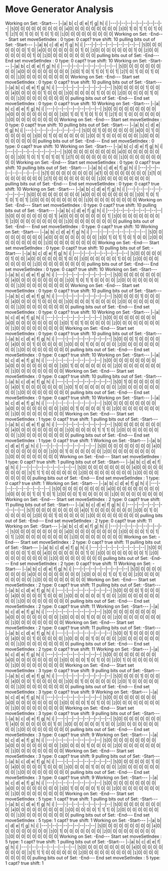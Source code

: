 # Move Generator Analysis

Working on Set:	 -Start---
|`~`|a| b| c| d| e| f| g| h| i|
|---|-|--|--|--|--|--|--|--|--|
|`5`|0| 0| 0| 0| 0| 0| 0| 0| 0|
|`4`|0| 0| 0| 0| 0| 0| 0| 0| 0|
|`3`|0| 1| 0| 1| 1| 0| 1| 0| 1|
|`2`|1| 0| 1| 0| 0| 1| 0| 1| 0|
|`1`|0| 0| 0| 0| 0| 0| 0| 0| 0|
Working on Set:	 -End---
Start set
moveSetIndex : 0 type: 0 capt? true shift: 10
pulling bits out of Set:	 -Start---
|`~`|a| b| c| d| e| f| g| h| i|
|---|-|--|--|--|--|--|--|--|--|
|`5`|0| 0| 0| 0| 0| 0| 0| 1| 0|
|`4`|0| 0| 0| 0| 0| 0| 0| 1| 0|
|`3`|0| 0| 0| 0| 0| 0| 0| 1| 0|
|`2`|0| 0| 0| 0| 0| 0| 0| 1| 0|
|`1`|0| 0| 0| 0| 0| 0| 0| 0| 0|
pulling bits out of Set:	 -End---
End set
moveSetIndex : 0 type: 0 capt? true shift: 10
Working on Set:	 -Start---
|`~`|a| b| c| d| e| f| g| h| i|
|---|-|--|--|--|--|--|--|--|--|
|`5`|0| 0| 0| 0| 0| 0| 0| 0| 0|
|`4`|0| 0| 0| 0| 0| 0| 0| 0| 0|
|`3`|0| 1| 0| 1| 1| 0| 1| 0| 1|
|`2`|1| 0| 1| 0| 0| 1| 0| 0| 0|
|`1`|0| 0| 0| 0| 0| 0| 0| 0| 0|
Working on Set:	 -End---
Start set
moveSetIndex : 0 type: 0 capt? true shift: 10
pulling bits out of Set:	 -Start---
|`~`|a| b| c| d| e| f| g| h| i|
|---|-|--|--|--|--|--|--|--|--|
|`5`|0| 0| 0| 0| 0| 1| 0| 0| 0|
|`4`|0| 0| 0| 0| 0| 1| 0| 0| 0|
|`3`|0| 0| 0| 0| 0| 1| 0| 0| 0|
|`2`|0| 0| 0| 0| 0| 1| 0| 0| 0|
|`1`|0| 0| 0| 0| 0| 0| 0| 0| 0|
pulling bits out of Set:	 -End---
End set
moveSetIndex : 0 type: 0 capt? true shift: 10
Working on Set:	 -Start---
|`~`|a| b| c| d| e| f| g| h| i|
|---|-|--|--|--|--|--|--|--|--|
|`5`|0| 0| 0| 0| 0| 0| 0| 0| 0|
|`4`|0| 0| 0| 0| 0| 0| 0| 0| 0|
|`3`|0| 1| 0| 1| 1| 0| 1| 0| 1|
|`2`|1| 0| 1| 0| 0| 0| 0| 0| 0|
|`1`|0| 0| 0| 0| 0| 0| 0| 0| 0|
Working on Set:	 -End---
Start set
moveSetIndex : 0 type: 0 capt? true shift: 10
pulling bits out of Set:	 -Start---
|`~`|a| b| c| d| e| f| g| h| i|
|---|-|--|--|--|--|--|--|--|--|
|`5`|0| 0| 1| 0| 0| 0| 0| 0| 0|
|`4`|0| 0| 1| 0| 0| 0| 0| 0| 0|
|`3`|0| 0| 1| 0| 0| 0| 0| 0| 0|
|`2`|0| 0| 1| 0| 0| 0| 0| 0| 0|
|`1`|0| 0| 0| 0| 0| 0| 0| 0| 0|
pulling bits out of Set:	 -End---
End set
moveSetIndex : 0 type: 0 capt? true shift: 10
Working on Set:	 -Start---
|`~`|a| b| c| d| e| f| g| h| i|
|---|-|--|--|--|--|--|--|--|--|
|`5`|0| 0| 0| 0| 0| 0| 0| 0| 0|
|`4`|0| 0| 0| 0| 0| 0| 0| 0| 0|
|`3`|0| 1| 0| 1| 1| 0| 1| 0| 1|
|`2`|1| 0| 0| 0| 0| 0| 0| 0| 0|
|`1`|0| 0| 0| 0| 0| 0| 0| 0| 0|
Working on Set:	 -End---
Start set
moveSetIndex : 0 type: 0 capt? true shift: 10
pulling bits out of Set:	 -Start---
|`~`|a| b| c| d| e| f| g| h| i|
|---|-|--|--|--|--|--|--|--|--|
|`5`|1| 0| 0| 0| 0| 0| 0| 0| 0|
|`4`|1| 0| 0| 0| 0| 0| 0| 0| 0|
|`3`|1| 0| 0| 0| 0| 0| 0| 0| 0|
|`2`|1| 0| 0| 0| 0| 0| 0| 0| 0|
|`1`|0| 0| 0| 0| 0| 0| 0| 0| 0|
pulling bits out of Set:	 -End---
End set
moveSetIndex : 0 type: 0 capt? true shift: 10
Working on Set:	 -Start---
|`~`|a| b| c| d| e| f| g| h| i|
|---|-|--|--|--|--|--|--|--|--|
|`5`|0| 0| 0| 0| 0| 0| 0| 0| 0|
|`4`|0| 0| 0| 0| 0| 0| 0| 0| 0|
|`3`|0| 1| 0| 1| 1| 0| 1| 0| 1|
|`2`|0| 0| 0| 0| 0| 0| 0| 0| 0|
|`1`|0| 0| 0| 0| 0| 0| 0| 0| 0|
Working on Set:	 -End---
Start set
moveSetIndex : 0 type: 0 capt? true shift: 10
pulling bits out of Set:	 -Start---
|`~`|a| b| c| d| e| f| g| h| i|
|---|-|--|--|--|--|--|--|--|--|
|`5`|0| 0| 0| 0| 0| 0| 0| 0| 1|
|`4`|0| 0| 0| 0| 0| 0| 0| 0| 1|
|`3`|0| 0| 0| 0| 0| 0| 0| 0| 1|
|`2`|0| 0| 0| 0| 0| 0| 0| 0| 0|
|`1`|0| 0| 0| 0| 0| 0| 0| 0| 0|
pulling bits out of Set:	 -End---
End set
moveSetIndex : 0 type: 0 capt? true shift: 10
Working on Set:	 -Start---
|`~`|a| b| c| d| e| f| g| h| i|
|---|-|--|--|--|--|--|--|--|--|
|`5`|0| 0| 0| 0| 0| 0| 0| 0| 0|
|`4`|0| 0| 0| 0| 0| 0| 0| 0| 0|
|`3`|0| 1| 0| 1| 1| 0| 1| 0| 0|
|`2`|0| 0| 0| 0| 0| 0| 0| 0| 0|
|`1`|0| 0| 0| 0| 0| 0| 0| 0| 0|
Working on Set:	 -End---
Start set
moveSetIndex : 0 type: 0 capt? true shift: 10
pulling bits out of Set:	 -Start---
|`~`|a| b| c| d| e| f| g| h| i|
|---|-|--|--|--|--|--|--|--|--|
|`5`|0| 0| 0| 0| 0| 0| 1| 0| 0|
|`4`|0| 0| 0| 0| 0| 0| 1| 0| 0|
|`3`|0| 0| 0| 0| 0| 0| 1| 0| 0|
|`2`|0| 0| 0| 0| 0| 0| 0| 0| 0|
|`1`|0| 0| 0| 0| 0| 0| 0| 0| 0|
pulling bits out of Set:	 -End---
End set
moveSetIndex : 0 type: 0 capt? true shift: 10
Working on Set:	 -Start---
|`~`|a| b| c| d| e| f| g| h| i|
|---|-|--|--|--|--|--|--|--|--|
|`5`|0| 0| 0| 0| 0| 0| 0| 0| 0|
|`4`|0| 0| 0| 0| 0| 0| 0| 0| 0|
|`3`|0| 1| 0| 1| 1| 0| 0| 0| 0|
|`2`|0| 0| 0| 0| 0| 0| 0| 0| 0|
|`1`|0| 0| 0| 0| 0| 0| 0| 0| 0|
Working on Set:	 -End---
Start set
moveSetIndex : 0 type: 0 capt? true shift: 10
pulling bits out of Set:	 -Start---
|`~`|a| b| c| d| e| f| g| h| i|
|---|-|--|--|--|--|--|--|--|--|
|`5`|0| 0| 0| 0| 1| 0| 0| 0| 0|
|`4`|0| 0| 0| 0| 1| 0| 0| 0| 0|
|`3`|0| 0| 0| 0| 1| 0| 0| 0| 0|
|`2`|0| 0| 0| 0| 0| 0| 0| 0| 0|
|`1`|0| 0| 0| 0| 0| 0| 0| 0| 0|
pulling bits out of Set:	 -End---
End set
moveSetIndex : 0 type: 0 capt? true shift: 10
Working on Set:	 -Start---
|`~`|a| b| c| d| e| f| g| h| i|
|---|-|--|--|--|--|--|--|--|--|
|`5`|0| 0| 0| 0| 0| 0| 0| 0| 0|
|`4`|0| 0| 0| 0| 0| 0| 0| 0| 0|
|`3`|0| 1| 0| 1| 0| 0| 0| 0| 0|
|`2`|0| 0| 0| 0| 0| 0| 0| 0| 0|
|`1`|0| 0| 0| 0| 0| 0| 0| 0| 0|
Working on Set:	 -End---
Start set
moveSetIndex : 0 type: 0 capt? true shift: 10
pulling bits out of Set:	 -Start---
|`~`|a| b| c| d| e| f| g| h| i|
|---|-|--|--|--|--|--|--|--|--|
|`5`|0| 0| 0| 1| 0| 0| 0| 0| 0|
|`4`|0| 0| 0| 1| 0| 0| 0| 0| 0|
|`3`|0| 0| 0| 1| 0| 0| 0| 0| 0|
|`2`|0| 0| 0| 0| 0| 0| 0| 0| 0|
|`1`|0| 0| 0| 0| 0| 0| 0| 0| 0|
pulling bits out of Set:	 -End---
End set
moveSetIndex : 0 type: 0 capt? true shift: 10
Working on Set:	 -Start---
|`~`|a| b| c| d| e| f| g| h| i|
|---|-|--|--|--|--|--|--|--|--|
|`5`|0| 0| 0| 0| 0| 0| 0| 0| 0|
|`4`|0| 0| 0| 0| 0| 0| 0| 0| 0|
|`3`|0| 1| 0| 0| 0| 0| 0| 0| 0|
|`2`|0| 0| 0| 0| 0| 0| 0| 0| 0|
|`1`|0| 0| 0| 0| 0| 0| 0| 0| 0|
Working on Set:	 -End---
Start set
moveSetIndex : 0 type: 0 capt? true shift: 10
pulling bits out of Set:	 -Start---
|`~`|a| b| c| d| e| f| g| h| i|
|---|-|--|--|--|--|--|--|--|--|
|`5`|0| 1| 0| 0| 0| 0| 0| 0| 0|
|`4`|0| 1| 0| 0| 0| 0| 0| 0| 0|
|`3`|0| 1| 0| 0| 0| 0| 0| 0| 0|
|`2`|0| 0| 0| 0| 0| 0| 0| 0| 0|
|`1`|0| 0| 0| 0| 0| 0| 0| 0| 0|
pulling bits out of Set:	 -End---
End set
moveSetIndex : 0 type: 0 capt? true shift: 10
Working on Set:	 -Start---
|`~`|a| b| c| d| e| f| g| h| i|
|---|-|--|--|--|--|--|--|--|--|
|`5`|0| 0| 0| 0| 0| 0| 0| 0| 0|
|`4`|0| 0| 0| 0| 0| 0| 0| 0| 0|
|`3`|0| 0| 1| 0| 0| 0| 0| 1| 0|
|`2`|0| 0| 0| 0| 0| 0| 0| 0| 0|
|`1`|0| 0| 0| 0| 0| 0| 0| 0| 0|
Working on Set:	 -End---
Start set
moveSetIndex : 1 type: 0 capt? true shift: 1
pulling bits out of Set:	 -Start---
|`~`|a| b| c| d| e| f| g| h| i|
|---|-|--|--|--|--|--|--|--|--|
|`5`|0| 0| 0| 0| 0| 0| 0| 0| 0|
|`4`|0| 0| 0| 0| 0| 0| 0| 0| 0|
|`3`|0| 0| 0| 0| 0| 1| 1| 1| 0|
|`2`|0| 0| 0| 0| 0| 0| 0| 0| 0|
|`1`|0| 0| 0| 0| 0| 0| 0| 0| 0|
pulling bits out of Set:	 -End---
End set
moveSetIndex : 1 type: 0 capt? true shift: 1
Working on Set:	 -Start---
|`~`|a| b| c| d| e| f| g| h| i|
|---|-|--|--|--|--|--|--|--|--|
|`5`|0| 0| 0| 0| 0| 0| 0| 0| 0|
|`4`|0| 0| 0| 0| 0| 0| 0| 0| 0|
|`3`|0| 0| 1| 0| 0| 0| 0| 0| 0|
|`2`|0| 0| 0| 0| 0| 0| 0| 0| 0|
|`1`|0| 0| 0| 0| 0| 0| 0| 0| 0|
Working on Set:	 -End---
Start set
moveSetIndex : 1 type: 0 capt? true shift: 1
pulling bits out of Set:	 -Start---
|`~`|a| b| c| d| e| f| g| h| i|
|---|-|--|--|--|--|--|--|--|--|
|`5`|0| 0| 0| 0| 0| 0| 0| 0| 0|
|`4`|0| 0| 0| 0| 0| 0| 0| 0| 0|
|`3`|1| 1| 1| 0| 0| 0| 0| 0| 0|
|`2`|0| 0| 0| 0| 0| 0| 0| 0| 0|
|`1`|0| 0| 0| 0| 0| 0| 0| 0| 0|
pulling bits out of Set:	 -End---
End set
moveSetIndex : 1 type: 0 capt? true shift: 1
Working on Set:	 -Start---
|`~`|a| b| c| d| e| f| g| h| i|
|---|-|--|--|--|--|--|--|--|--|
|`5`|0| 0| 0| 0| 0| 0| 0| 0| 0|
|`4`|0| 0| 0| 0| 0| 0| 0| 0| 0|
|`3`|0| 0| 0| 0| 1| 0| 1| 0| 1|
|`2`|0| 0| 0| 1| 0| 0| 0| 0| 0|
|`1`|0| 0| 0| 0| 0| 0| 0| 0| 0|
Working on Set:	 -End---
Start set
moveSetIndex : 2 type: 0 capt? true shift: 11
pulling bits out of Set:	 -Start---
|`~`|a| b| c| d| e| f| g| h| i|
|---|-|--|--|--|--|--|--|--|--|
|`5`|1| 0| 0| 0| 0| 0| 0| 0| 0|
|`4`|0| 1| 0| 0| 0| 0| 0| 0| 0|
|`3`|0| 0| 1| 0| 0| 0| 0| 0| 0|
|`2`|0| 0| 0| 1| 0| 0| 0| 0| 0|
|`1`|0| 0| 0| 0| 0| 0| 0| 0| 0|
pulling bits out of Set:	 -End---
End set
moveSetIndex : 2 type: 0 capt? true shift: 11
Working on Set:	 -Start---
|`~`|a| b| c| d| e| f| g| h| i|
|---|-|--|--|--|--|--|--|--|--|
|`5`|0| 0| 0| 0| 0| 0| 0| 0| 0|
|`4`|0| 0| 0| 0| 0| 0| 0| 0| 0|
|`3`|0| 0| 0| 0| 1| 0| 1| 0| 1|
|`2`|0| 0| 0| 0| 0| 0| 0| 0| 0|
|`1`|0| 0| 0| 0| 0| 0| 0| 0| 0|
Working on Set:	 -End---
Start set
moveSetIndex : 2 type: 0 capt? true shift: 11
pulling bits out of Set:	 -Start---
|`~`|a| b| c| d| e| f| g| h| i|
|---|-|--|--|--|--|--|--|--|--|
|`5`|0| 0| 0| 0| 0| 0| 1| 0| 0|
|`4`|0| 0| 0| 0| 0| 0| 0| 1| 0|
|`3`|0| 0| 0| 0| 0| 0| 0| 0| 1|
|`2`|0| 0| 0| 0| 0| 0| 0| 0| 0|
|`1`|0| 0| 0| 0| 0| 0| 0| 0| 0|
pulling bits out of Set:	 -End---
End set
moveSetIndex : 2 type: 0 capt? true shift: 11
Working on Set:	 -Start---
|`~`|a| b| c| d| e| f| g| h| i|
|---|-|--|--|--|--|--|--|--|--|
|`5`|0| 0| 0| 0| 0| 0| 0| 0| 0|
|`4`|0| 0| 0| 0| 0| 0| 0| 0| 0|
|`3`|0| 0| 0| 0| 1| 0| 1| 0| 0|
|`2`|0| 0| 0| 0| 0| 0| 0| 0| 0|
|`1`|0| 0| 0| 0| 0| 0| 0| 0| 0|
Working on Set:	 -End---
Start set
moveSetIndex : 2 type: 0 capt? true shift: 11
pulling bits out of Set:	 -Start---
|`~`|a| b| c| d| e| f| g| h| i|
|---|-|--|--|--|--|--|--|--|--|
|`5`|0| 0| 0| 0| 1| 0| 0| 0| 0|
|`4`|0| 0| 0| 0| 0| 1| 0| 0| 0|
|`3`|0| 0| 0| 0| 0| 0| 1| 0| 0|
|`2`|0| 0| 0| 0| 0| 0| 0| 0| 0|
|`1`|0| 0| 0| 0| 0| 0| 0| 0| 0|
pulling bits out of Set:	 -End---
End set
moveSetIndex : 2 type: 0 capt? true shift: 11
Working on Set:	 -Start---
|`~`|a| b| c| d| e| f| g| h| i|
|---|-|--|--|--|--|--|--|--|--|
|`5`|0| 0| 0| 0| 0| 0| 0| 0| 0|
|`4`|0| 0| 0| 0| 0| 0| 0| 0| 0|
|`3`|0| 0| 0| 0| 1| 0| 0| 0| 0|
|`2`|0| 0| 0| 0| 0| 0| 0| 0| 0|
|`1`|0| 0| 0| 0| 0| 0| 0| 0| 0|
Working on Set:	 -End---
Start set
moveSetIndex : 2 type: 0 capt? true shift: 11
pulling bits out of Set:	 -Start---
|`~`|a| b| c| d| e| f| g| h| i|
|---|-|--|--|--|--|--|--|--|--|
|`5`|0| 0| 1| 0| 0| 0| 0| 0| 0|
|`4`|0| 0| 0| 1| 0| 0| 0| 0| 0|
|`3`|0| 0| 0| 0| 1| 0| 0| 0| 0|
|`2`|0| 0| 0| 0| 0| 0| 0| 0| 0|
|`1`|0| 0| 0| 0| 0| 0| 0| 0| 0|
pulling bits out of Set:	 -End---
End set
moveSetIndex : 2 type: 0 capt? true shift: 11
Working on Set:	 -Start---
|`~`|a| b| c| d| e| f| g| h| i|
|---|-|--|--|--|--|--|--|--|--|
|`5`|0| 0| 0| 0| 0| 0| 0| 0| 0|
|`4`|0| 0| 0| 0| 0| 0| 0| 0| 0|
|`3`|0| 0| 0| 0| 1| 0| 1| 0| 0|
|`2`|0| 1| 0| 0| 0| 0| 0| 0| 0|
|`1`|0| 0| 0| 0| 0| 0| 0| 0| 0|
Working on Set:	 -End---
Start set
moveSetIndex : 3 type: 0 capt? true shift: 9
pulling bits out of Set:	 -Start---
|`~`|a| b| c| d| e| f| g| h| i|
|---|-|--|--|--|--|--|--|--|--|
|`5`|0| 0| 0| 0| 1| 0| 0| 0| 0|
|`4`|0| 0| 0| 1| 0| 0| 0| 0| 0|
|`3`|0| 0| 1| 0| 0| 0| 0| 0| 0|
|`2`|0| 1| 0| 0| 0| 0| 0| 0| 0|
|`1`|0| 0| 0| 0| 0| 0| 0| 0| 0|
pulling bits out of Set:	 -End---
End set
moveSetIndex : 3 type: 0 capt? true shift: 9
Working on Set:	 -Start---
|`~`|a| b| c| d| e| f| g| h| i|
|---|-|--|--|--|--|--|--|--|--|
|`5`|0| 0| 0| 0| 0| 0| 0| 0| 0|
|`4`|0| 0| 0| 0| 0| 0| 0| 0| 0|
|`3`|0| 0| 0| 0| 1| 0| 1| 0| 0|
|`2`|0| 0| 0| 0| 0| 0| 0| 0| 0|
|`1`|0| 0| 0| 0| 0| 0| 0| 0| 0|
Working on Set:	 -End---
Start set
moveSetIndex : 3 type: 0 capt? true shift: 9
pulling bits out of Set:	 -Start---
|`~`|a| b| c| d| e| f| g| h| i|
|---|-|--|--|--|--|--|--|--|--|
|`5`|0| 0| 0| 0| 0| 0| 0| 0| 1|
|`4`|0| 0| 0| 0| 0| 0| 0| 1| 0|
|`3`|0| 0| 0| 0| 0| 0| 1| 0| 0|
|`2`|0| 0| 0| 0| 0| 0| 0| 0| 0|
|`1`|0| 0| 0| 0| 0| 0| 0| 0| 0|
pulling bits out of Set:	 -End---
End set
moveSetIndex : 3 type: 0 capt? true shift: 9
Working on Set:	 -Start---
|`~`|a| b| c| d| e| f| g| h| i|
|---|-|--|--|--|--|--|--|--|--|
|`5`|0| 0| 0| 0| 0| 0| 0| 0| 0|
|`4`|0| 0| 0| 0| 0| 0| 0| 0| 0|
|`3`|0| 0| 0| 0| 1| 0| 0| 0| 0|
|`2`|0| 0| 0| 0| 0| 0| 0| 0| 0|
|`1`|0| 0| 0| 0| 0| 0| 0| 0| 0|
Working on Set:	 -End---
Start set
moveSetIndex : 3 type: 0 capt? true shift: 9
pulling bits out of Set:	 -Start---
|`~`|a| b| c| d| e| f| g| h| i|
|---|-|--|--|--|--|--|--|--|--|
|`5`|0| 0| 0| 0| 0| 0| 1| 0| 0|
|`4`|0| 0| 0| 0| 0| 1| 0| 0| 0|
|`3`|0| 0| 0| 0| 1| 0| 0| 0| 0|
|`2`|0| 0| 0| 0| 0| 0| 0| 0| 0|
|`1`|0| 0| 0| 0| 0| 0| 0| 0| 0|
pulling bits out of Set:	 -End---
End set
moveSetIndex : 3 type: 0 capt? true shift: 9
Working on Set:	 -Start---
|`~`|a| b| c| d| e| f| g| h| i|
|---|-|--|--|--|--|--|--|--|--|
|`5`|0| 0| 0| 0| 0| 0| 0| 0| 0|
|`4`|0| 0| 0| 0| 0| 0| 0| 0| 0|
|`3`|0| 1| 0| 0| 0| 0| 1| 0| 0|
|`2`|0| 0| 0| 0| 0| 0| 0| 0| 0|
|`1`|0| 0| 0| 0| 0| 0| 0| 0| 0|
Working on Set:	 -End---
Start set
moveSetIndex : 5 type: 1 capt? true shift: 1
pulling bits out of Set:	 -Start---
|`~`|a| b| c| d| e| f| g| h| i|
|---|-|--|--|--|--|--|--|--|--|
|`5`|0| 0| 0| 0| 0| 0| 0| 0| 0|
|`4`|0| 0| 0| 0| 0| 0| 0| 0| 0|
|`3`|0| 0| 0| 0| 0| 1| 1| 1| 0|
|`2`|0| 0| 0| 0| 0| 0| 0| 0| 0|
|`1`|0| 0| 0| 0| 0| 0| 0| 0| 0|
pulling bits out of Set:	 -End---
End set
moveSetIndex : 5 type: 1 capt? true shift: 1
Working on Set:	 -Start---
|`~`|a| b| c| d| e| f| g| h| i|
|---|-|--|--|--|--|--|--|--|--|
|`5`|0| 0| 0| 0| 0| 0| 0| 0| 0|
|`4`|0| 0| 0| 0| 0| 0| 0| 0| 0|
|`3`|0| 1| 0| 0| 0| 0| 0| 0| 0|
|`2`|0| 0| 0| 0| 0| 0| 0| 0| 0|
|`1`|0| 0| 0| 0| 0| 0| 0| 0| 0|
Working on Set:	 -End---
Start set
moveSetIndex : 5 type: 1 capt? true shift: 1
pulling bits out of Set:	 -Start---
|`~`|a| b| c| d| e| f| g| h| i|
|---|-|--|--|--|--|--|--|--|--|
|`5`|0| 0| 0| 0| 0| 0| 0| 0| 0|
|`4`|0| 0| 0| 0| 0| 0| 0| 0| 0|
|`3`|1| 1| 1| 0| 0| 0| 0| 0| 0|
|`2`|0| 0| 0| 0| 0| 0| 0| 0| 0|
|`1`|0| 0| 0| 0| 0| 0| 0| 0| 0|
pulling bits out of Set:	 -End---
End set
moveSetIndex : 5 type: 1 capt? true shift: 1
